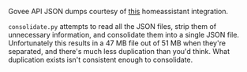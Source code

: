Govee API JSON dumps courtesy of [this](https://github.com/Beshelmek/govee_ble_lights) homeassistant integration.

`consolidate.py` attempts to read all the JSON files, strip them of unnecessary information, and consolidate them into a single JSON file. Unfortunately this results in a 47 MB file out of 51 MB when they're separated, and there's much less duplication than you'd think. What duplication exists isn't consistent enough to consolidate.